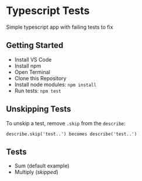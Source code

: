 # Typescript Tests

Simple typescript app with failing tests to fix

## Getting Started

 - Install VS Code
 - Install npm
 - Open Terminal
 - Clone this Repository
 - Install node modules: `npm install`
 - Run tests: `npm test`

## Unskipping Tests

To unskip a test, remove `.skip` from the `describe`:

```
describe.skip('test..') becomes describe('test..') 
```

## Tests

 - Sum (default example)
 - Multiply (*skipped*)
